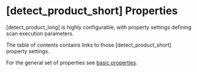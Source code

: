 # [detect_product_short] Properties

[detect_product_long] is highly configurable, with property settings defining scan execution parameters.   

The table of contents contains links to those [detect_product_short] property settings.   

For the general set of properties see [basic properties](../../properties/basic-properties.html).
